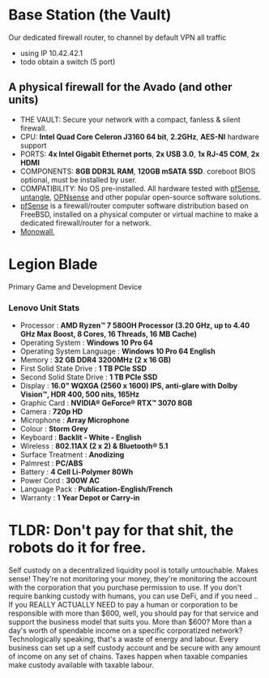 # Base Station (the Vault)
Our dedicated firewall router, to channel by default VPN all traffic
- using IP 10.42.42.1
- todo obtain a switch (5 port)

## A physical firewall for the Avado (and other units)
- THE VAULT: Secure your network with a compact, fanless & silent firewall.
- CPU: **Intel Quad Core Celeron J3160 64 bit**, **2.2GHz**, **AES-NI** hardware support
- PORTS: **4x Intel Gigabit Ethernet ports**, **2x USB 3.0**, **1x RJ-45 COM**, **2x HDMI**
- COMPONENTS: **8GB DDR3L RAM**, **120GB mSATA SSD**. coreboot BIOS optional, must be installed by user.
- COMPATIBILITY: No OS pre-installed. All hardware tested with [pfSense](https://github.com/pfsense/pfsense), [untangle](https://github.com/untangle), [OPNsense](https://github.com/opnsense) and other popular open-source software solutions.
- [pfSense](https://github.com/pfsense/pfsense) is a firewall/router computer software distribution based on FreeBSD, installed on a physical computer or virtual machine to make a dedicated firewall/router for a network.
- [Monowall](https://m0n0.ch/wall/index.php), 



# Legion Blade
Primary Game and Development Device
### Lenovo Unit Stats
- Processor : **AMD Ryzen™ 7 5800H Processor (3.20 GHz, up to 4.40 GHz Max Boost, 8 Cores, 16 Threads, 16 MB Cache)**
- Operating System : **Windows 10 Pro 64**
- Operating System Language : **Windows 10 Pro 64 English**
- Memory : **32 GB DDR4 3200MHz (2 x 16 GB)**
- First Solid State Drive : **1 TB PCIe SSD**
- Second Solid State Drive : **1 TB PCIe SSD**
- Display : **16.0" WQXGA (2560 x 1600) IPS, anti-glare with Dolby Vision™, HDR 400, 500 nits, 165Hz**
- Graphic Card : **NVIDIA® GeForce® RTX™ 3070 8GB**
- Camera : **720p HD**
- Microphone : **Array Microphone**
- Colour : **Storm Grey**
- Keyboard : **Backlit - White - English**
- Wireless : **802.11AX (2 x 2) & Bluetooth® 5.1**
- Surface Treatment : **Anodizing**
- Palmrest : **PC/ABS**
- Battery : **4 Cell Li-Polymer 80Wh**
- Power Cord : **300W AC**
- Language Pack : **Publication-English/French**
- Warranty : **1 Year Depot or Carry-in**

# TLDR: Don't pay for that shit, the robots do it for free.
Self custody on a decentralized liquidity pool is totally untouchable. Makes sense! They're not monitoring your money, they're monitoring the account with the corporation that you purchase permission to use. If you don't require banking custody with humans, you can use DeFi, and if you need .. If you REALLY ACTUALLY NEED to pay a human or corporation to be responsible with more than $600, well, you should pay for that service and support the business model that suits you. More than $600? More than a day's worth of spendable income on a specific corporatized network? Technologically speaking, that's a waste of energy and labour. Every business can set up a self custody account and be secure with any amount of income on any set of chains. Taxes happen when taxable companies make custody available with taxable labour. 
